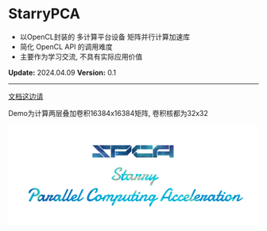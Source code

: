 # StarryPCA

- 以OpenCL封装的 多计算平台设备 矩阵并行计算加速库
- 简化 OpenCL API 的调用难度
- 主要作为学习交流, 不具有实际应用价值

__Update:__ 2024.04.09 __Version:__ 0.1

---

[文档这边请](SPCA_DOC.md)

Demo为计算两层叠加卷积16384x16384矩阵, 卷积核都为32x32

<img src="SPCA_HEAD.png"/>
